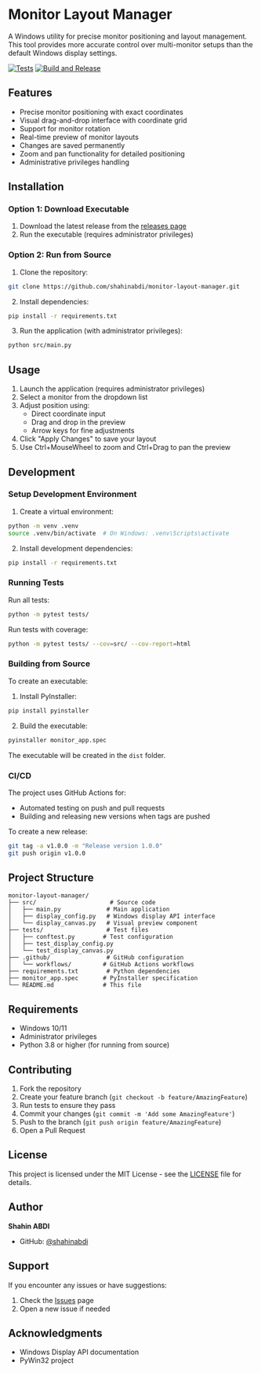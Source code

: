 # Monitor Layout Manager

A Windows utility for precise monitor positioning and layout management. This tool provides more accurate control over multi-monitor setups than the default Windows display settings.

[![Tests](https://github.com/shahinabdi/monitor-layout-manager/actions/workflows/test.yml/badge.svg)](https://github.com/shahinabdi/monitor-layout-manager/actions/workflows/test.yml)
[![Build and Release](https://github.com/shahinabdi/monitor-layout-manager/actions/workflows/release.yml/badge.svg)](https://github.com/shahinabdi/monitor-layout-manager/actions/workflows/release.yml)

## Features

- Precise monitor positioning with exact coordinates
- Visual drag-and-drop interface with coordinate grid
- Support for monitor rotation
- Real-time preview of monitor layouts
- Changes are saved permanently
- Zoom and pan functionality for detailed positioning
- Administrative privileges handling

## Installation

### Option 1: Download Executable
1. Download the latest release from the [releases page](https://github.com/shahinabdi/monitor-layout-manager/releases)
2. Run the executable (requires administrator privileges)

### Option 2: Run from Source
1. Clone the repository:
```bash
git clone https://github.com/shahinabdi/monitor-layout-manager.git
```

2. Install dependencies:
```bash
pip install -r requirements.txt
```

3. Run the application (with administrator privileges):
```bash
python src/main.py
```

## Usage

1. Launch the application (requires administrator privileges)
2. Select a monitor from the dropdown list
3. Adjust position using:
   - Direct coordinate input
   - Drag and drop in the preview
   - Arrow keys for fine adjustments
4. Click "Apply Changes" to save your layout
5. Use Ctrl+MouseWheel to zoom and Ctrl+Drag to pan the preview

## Development

### Setup Development Environment

1. Create a virtual environment:
```bash
python -m venv .venv
source .venv/bin/activate  # On Windows: .venv\Scripts\activate
```

2. Install development dependencies:
```bash
pip install -r requirements.txt
```

### Running Tests

Run all tests:
```bash
python -m pytest tests/
```

Run tests with coverage:
```bash
python -m pytest tests/ --cov=src/ --cov-report=html
```

### Building from Source

To create an executable:

1. Install PyInstaller:
```bash
pip install pyinstaller
```

2. Build the executable:
```bash
pyinstaller monitor_app.spec
```

The executable will be created in the `dist` folder.

### CI/CD

The project uses GitHub Actions for:
- Automated testing on push and pull requests
- Building and releasing new versions when tags are pushed

To create a new release:
```bash
git tag -a v1.0.0 -m "Release version 1.0.0"
git push origin v1.0.0
```

## Project Structure

```
monitor-layout-manager/
├── src/                     # Source code
│   ├── main.py             # Main application
│   ├── display_config.py   # Windows display API interface
│   └── display_canvas.py   # Visual preview component
├── tests/                  # Test files
│   ├── conftest.py        # Test configuration
│   ├── test_display_config.py
│   └── test_display_canvas.py
├── .github/                # GitHub configuration
│   └── workflows/         # GitHub Actions workflows
├── requirements.txt        # Python dependencies
├── monitor_app.spec       # PyInstaller specification
└── README.md              # This file
```

## Requirements

- Windows 10/11
- Administrator privileges
- Python 3.8 or higher (for running from source)

## Contributing

1. Fork the repository
2. Create your feature branch (`git checkout -b feature/AmazingFeature`)
3. Run tests to ensure they pass
4. Commit your changes (`git commit -m 'Add some AmazingFeature'`)
5. Push to the branch (`git push origin feature/AmazingFeature`)
6. Open a Pull Request

## License

This project is licensed under the MIT License - see the [LICENSE](LICENSE) file for details.

## Author

**Shahin ABDI**
- GitHub: [@shahinabdi](https://github.com/shahinabdi)

## Support

If you encounter any issues or have suggestions:
1. Check the [Issues](https://github.com/shahinabdi/monitor-layout-manager/issues) page
2. Open a new issue if needed

## Acknowledgments

- Windows Display API documentation
- PyWin32 project